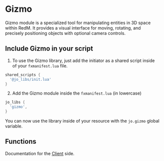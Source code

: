 # Gizmo

Gizmo module is a specialized tool for manipulating entities in 3D space within RedM. It provides a visual interface for moving, rotating, and precisely positioning objects with optional camera controls.

## Include Gizmo in your script

1. To use the Gizmo library, just add the initiator as a shared script inside of your `fxmanifest.lua` file.
```lua
shared_scripts {
  '@jo_libs/init.lua'
}
```
2. Add the Gizmo module inside the `fxmanifest.lua` (in lowercase)
```lua
jo_libs {
  'gizmo',
}
```
You can now use the library inside of your resource with the `jo.gizmo` global variable.

## Functions

Documentation for the [Client](./client.md) side.  
